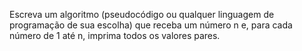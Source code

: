 Escreva um algoritmo (pseudocódigo ou qualquer linguagem
de programação de sua escolha) que receba um número n e,
para cada número de 1 até n, imprima todos os valores
pares.